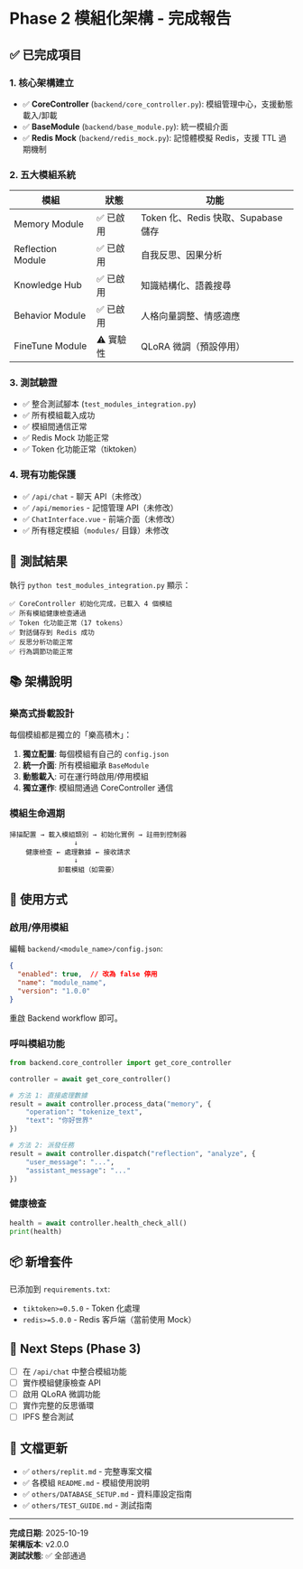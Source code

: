 # Phase 2 模組化架構 - 完成報告

## ✅ 已完成項目

### 1. 核心架構建立
- ✅ **CoreController** (`backend/core_controller.py`): 模組管理中心，支援動態載入/卸載
- ✅ **BaseModule** (`backend/base_module.py`): 統一模組介面
- ✅ **Redis Mock** (`backend/redis_mock.py`): 記憶體模擬 Redis，支援 TTL 過期機制

### 2. 五大模組系統
| 模組 | 狀態 | 功能 |
|------|------|------|
| Memory Module | ✅ 已啟用 | Token 化、Redis 快取、Supabase 儲存 |
| Reflection Module | ✅ 已啟用 | 自我反思、因果分析 |
| Knowledge Hub | ✅ 已啟用 | 知識結構化、語義搜尋 |
| Behavior Module | ✅ 已啟用 | 人格向量調整、情感適應 |
| FineTune Module | ⚠️ 實驗性 | QLoRA 微調（預設停用）|

### 3. 測試驗證
- ✅ 整合測試腳本 (`test_modules_integration.py`)
- ✅ 所有模組載入成功
- ✅ 模組間通信正常
- ✅ Redis Mock 功能正常
- ✅ Token 化功能正常（tiktoken）

### 4. 現有功能保護
- ✅ `/api/chat` - 聊天 API（未修改）
- ✅ `/api/memories` - 記憶管理 API（未修改）
- ✅ `ChatInterface.vue` - 前端介面（未修改）
- ✅ 所有穩定模組（`modules/` 目錄）未修改

## 🧪 測試結果

執行 `python test_modules_integration.py` 顯示：

```
✅ CoreController 初始化完成，已載入 4 個模組
✅ 所有模組健康檢查通過
✅ Token 化功能正常（17 tokens）
✅ 對話儲存到 Redis 成功
✅ 反思分析功能正常
✅ 行為調節功能正常
```

## 📚 架構說明

### 樂高式掛載設計

每個模組都是獨立的「樂高積木」：

1. **獨立配置**: 每個模組有自己的 `config.json`
2. **統一介面**: 所有模組繼承 `BaseModule`
3. **動態載入**: 可在運行時啟用/停用模組
4. **獨立運作**: 模組間通過 CoreController 通信

### 模組生命週期

```
掃描配置 → 載入模組類別 → 初始化實例 → 註冊到控制器
                ↓
    健康檢查 ← 處理數據 ← 接收請求
                ↓
            卸載模組（如需要）
```

## 🔧 使用方式

### 啟用/停用模組

編輯 `backend/<module_name>/config.json`:

```json
{
  "enabled": true,  // 改為 false 停用
  "name": "module_name",
  "version": "1.0.0"
}
```

重啟 Backend workflow 即可。

### 呼叫模組功能

```python
from backend.core_controller import get_core_controller

controller = await get_core_controller()

# 方法 1: 直接處理數據
result = await controller.process_data("memory", {
    "operation": "tokenize_text",
    "text": "你好世界"
})

# 方法 2: 派發任務
result = await controller.dispatch("reflection", "analyze", {
    "user_message": "...",
    "assistant_message": "..."
})
```

### 健康檢查

```python
health = await controller.health_check_all()
print(health)
```

## 📦 新增套件

已添加到 `requirements.txt`:
- `tiktoken>=0.5.0` - Token 化處理
- `redis>=5.0.0` - Redis 客戶端（當前使用 Mock）

## 🚀 Next Steps (Phase 3)

- [ ] 在 `/api/chat` 中整合模組功能
- [ ] 實作模組健康檢查 API
- [ ] 啟用 QLoRA 微調功能
- [ ] 實作完整的反思循環
- [ ] IPFS 整合測試

## 📖 文檔更新

- ✅ `others/replit.md` - 完整專案文檔
- ✅ 各模組 `README.md` - 模組使用說明
- ✅ `others/DATABASE_SETUP.md` - 資料庫設定指南
- ✅ `others/TEST_GUIDE.md` - 測試指南

---

**完成日期**: 2025-10-19  
**架構版本**: v2.0.0  
**測試狀態**: ✅ 全部通過
